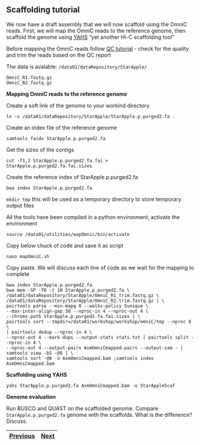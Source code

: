 ## Scaffolding tutorial

We now have a draft assembly that we will now scaffold using the OmniC reads. First, we will map the OmniC reads to the reference genome, then scaffold the genome using [YAHS](https://github.com/c-zhou/yahs) “yet another Hi-C scaffolding tool”

Before mapping the OmniC reads follow [QC tutorial](https://github.com/LandiMi2/GenomeAssemblyTut/blob/main/01_QC.md) - check for the quality and trim the reads based on the QC report

The data is avalable: `/data01/dataRepository/StarApple/`

    OmniC_R1.fastq.gz
    OmniC_R2.fastq.gz
 

**Mapping OmniC reads to the reference genome**

Create a soft link of the genome to your workind directory 

`ln -s /data01/dataRepository/StarApple/StarApple.p.purged2.fa .`

Create an index file of the reference genome

`samtools faidx StarApple.p.purged2.fa`

Get the sizes of the contigs 

`cut -f1,2 StarApple.p.purged2.fa.fai > StarApple.p.purged2.fa.fai.sizes`

Create the reference index of StarApple.p.purged2.fa

`bwa index StarApple.p.purged2.fa`

`mkdir tmp` this will be used as a temporary directory to store temporary output files

All the tools have been compiled in a python environment, activate the environment

`source /data01/utilities/mapOmnic/bin/activate`

Copy below chuck of code and save it as script

`nano mapOmniC.sh`

Copy paste. We will discuss each line of code as we wait for the mapping to complete


```
bwa index StarApple.p.purged2.fa 
bwa mem -SP -T0 -t 10 StarApple.p.purged2.fa \
/data01/dataRepository/StarApple/OmniC_R1_trim.fastq.gz \
/data01/dataRepository/StarApple/OmniC_R2.trim.fastq.gz | \
pairtools parse --min-mapq 0 --walks-policy 5unique \
--max-inter-align-gap 30 --nproc-in 4 --nproc-out 4 \
--chroms-path StarApple.p.purged2.fa.fai.sizes | \
pairtools sort --tmpdir=/data01/workshop/workshop/omniC/tmp --nproc 8 \
| pairtools dedup --nproc-in 4 \
--nproc-out 4 --mark-dups --output-stats stats.txt | pairtools split --nproc-in 4 \
--nproc-out 4 --output-pairs AsmOmniCmapped.pairs --output-sam - | samtools view -bS -@8 | \
samtools sort -@8 -o AsmOmniCmapped.bam ;samtools index AsmOmniCmapped.bam
```

**Scaffolding using YAHS**

`yahs StarApple.p.purged2.fa AsmOmniCmapped.bam -o StarAppleScaf`

**Genome evaluation** 

Run BUSCO and QUAST on the scaffolded genome. Compare `StarApple.p.purged2.fa` genome with the scaffolds. What is the difference? Discuss. 


|[Previous](https://github.com/LandiMi2/GenomeAssemblyTut/blob/main/03_assembly.md)|[Next](https://github.com/LandiMi2/GenomeAssemblyTut/blob/main/05_GenomeAnnotation.md)|
|---|---|




